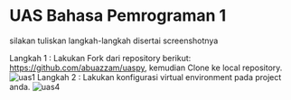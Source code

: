 # UAS Bahasa Pemrograman 1

silakan tuliskan langkah-langkah disertai screenshotnya

Langkah 1 :
Lakukan Fork dari repository berikut: https://github.com/abuazzam/uaspy, kemudian Clone
ke local repository.
![uas1](https://user-images.githubusercontent.com/46735379/55866616-8daf9700-5b35-11e9-83a8-348d29bd092c.png)
Langkah 2 :
Lakukan konfigurasi virtual environment pada project anda.
![uas4](https://user-images.githubusercontent.com/46735379/55866641-9c964980-5b35-11e9-85b6-383a6efcd82e.png)
